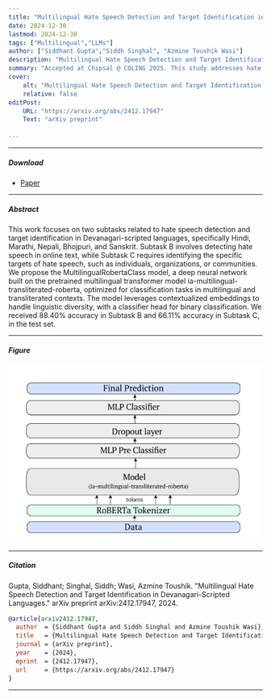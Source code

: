 ```yaml
---
title: "Multilingual Hate Speech Detection and Target Identification in Devanagari-Scripted Languages" 
date: 2024-12-30
lastmod: 2024-12-30
tags: ["Multilingual","LLMs"]
author: ["Siddhant Gupta","Siddh Singhal", "Azmine Toushik Wasi"]
description: "Multilingual Hate Speech Detection and Target Identification in Devanagari-Scripted Languages" 
summary: "Accepted at Chipsal @ COLING 2025. This study addresses hate speech detection and target identification in Devanagari-scripted languages (Hindi, Marathi, Nepali, Bhojpuri, Sanskrit). Subtask B focuses on detecting hate speech, while Subtask C identifies specific targets, such as individuals or communities. The proposed **MultilingualRobertaClass** model, based on the ia-multilingual-transliterated-roberta transformer, uses contextualized embeddings for multilingual and transliterated contexts. It achieved 88.40% accuracy in Subtask B and 66.11% in Subtask C on the test set." 
cover:
    alt: "Multilingual Hate Speech Detection and Target Identification in Devanagari-Scripted Languages"
    relative: false
editPost:
    URL: "https://arxiv.org/abs/2412.17947"
    Text: "arXiv preprint"

---
```


---

##### Download

+ [Paper](paper1.pdf)


---

##### Abstract

This work focuses on two subtasks related to hate speech detection and target identification in Devanagari-scripted languages, specifically Hindi, Marathi, Nepali, Bhojpuri, and Sanskrit. Subtask B involves detecting hate speech in online text, while Subtask C requires identifying the specific targets of hate speech, such as individuals, organizations, or communities. We propose the MultilingualRobertaClass model, a deep neural network built on the pretrained multilingual transformer model ia-multilingual-transliterated-roberta, optimized for classification tasks in multilingual and transliterated contexts. The model leverages contextualized embeddings to handle linguistic diversity, with a classifier head for binary classification. We received 88.40% accuracy in Subtask B and 66.11% accuracy in Subtask C, in the test set.

---

##### Figure 

![Paper](paper1.png)

---

##### Citation

Gupta, Siddhant; Singhal, Siddh; Wasi, Azmine Toushik. "Multilingual Hate Speech Detection and Target Identification in Devanagari-Scripted Languages." arXiv preprint arXiv:2412.17947, 2024.

```BibTeX
@article{arxiv2412.17947,
  author  = {Siddhant Gupta and Siddh Singhal and Azmine Toushik Wasi},  
  title   = {Multilingual Hate Speech Detection and Target Identification in Devanagari-Scripted Languages},  
  journal = {arXiv preprint},  
  year    = {2024},  
  eprint  = {2412.17947},  
  url     = {https://arxiv.org/abs/2412.17947}  
}
```

---



